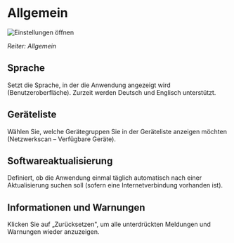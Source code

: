 # Allgemein

![Einstellungen öffnen](images/de/3-einstellungen/1-allgemein/allgemein.png)

*Reiter: Allgemein*

## Sprache

Setzt die Sprache, in der die Anwendung angezeigt wird (Benutzeroberfläche). Zurzeit werden Deutsch und Englisch unterstützt.

## Geräteliste

Wählen Sie, welche Gerätegruppen Sie in der Geräteliste anzeigen möchten (Netzwerkscan – Verfügbare Geräte).

## Softwareaktualisierung

Definiert, ob die Anwendung einmal täglich automatisch nach einer Aktualisierung suchen soll (sofern eine Internetverbindung vorhanden ist).

## Informationen und Warnungen

Klicken Sie auf „Zurücksetzen", um alle unterdrückten Meldungen und Warnungen wieder anzuzeigen. 